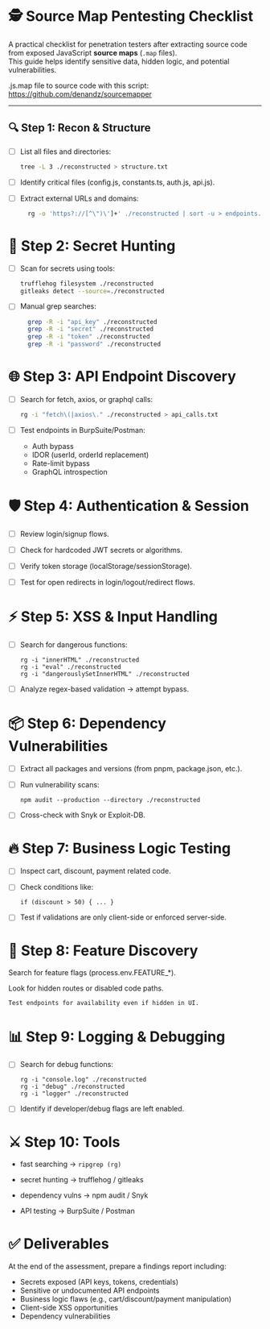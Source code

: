 # 🕵️ Source Map Pentesting Checklist

A practical checklist for penetration testers after extracting source code from exposed JavaScript **source maps** (`.map` files).  
This guide helps identify sensitive data, hidden logic, and potential vulnerabilities.

.js.map file to source code with this script: https://github.com/denandz/sourcemapper


---

## 🔍 Step 1: Recon & Structure
- [ ] List all files and directories:
  ```bash
  tree -L 3 ./reconstructed > structure.txt

- [ ] Identify critical files (config.js, constants.ts, auth.js, api.js).

- [ ] Extract external URLs and domains:
  ```bash
    rg -o 'https?://[^\")\']+' ./reconstructed | sort -u > endpoints.txt

# 🔑 Step 2: Secret Hunting

- [ ] Scan for secrets using tools:

  ```bash
  trufflehog filesystem ./reconstructed
  gitleaks detect --source=./reconstructed

- [ ] Manual grep searches:
  ```bash
    grep -R -i "api_key" ./reconstructed
    grep -R -i "secret" ./reconstructed
    grep -R -i "token" ./reconstructed
    grep -R -i "password" ./reconstructed

# 🌐 Step 3: API Endpoint Discovery

- [ ] Search for fetch, axios, or graphql calls:
  ```bash
  rg -i "fetch\(|axios\." ./reconstructed > api_calls.txt

- [ ] Test endpoints in BurpSuite/Postman:

  * Auth bypass
  * IDOR (userId, orderId replacement)
  * Rate-limit bypass
  * GraphQL introspection

# 🛡 Step 4: Authentication & Session

- [ ] Review login/signup flows.

- [ ] Check for hardcoded JWT secrets or algorithms.

- [ ] Verify token storage (localStorage/sessionStorage).

- [ ] Test for open redirects in login/logout/redirect flows.

# ⚡ Step 5: XSS & Input Handling

- [ ] Search for dangerous functions:

      rg -i "innerHTML" ./reconstructed
      rg -i "eval" ./reconstructed
      rg -i "dangerouslySetInnerHTML" ./reconstructed

- [ ] Analyze regex-based validation → attempt bypass.

# 📦 Step 6: Dependency Vulnerabilities

- [ ] Extract all packages and versions (from pnpm, package.json, etc.).

- [ ] Run vulnerability scans:

      npm audit --production --directory ./reconstructed

- [ ] Cross-check with Snyk or Exploit-DB.

# 🔥 Step 7: Business Logic Testing

- [ ] Inspect cart, discount, payment related code.

- [ ] Check conditions like:

      if (discount > 50) { ... }

- [ ] Test if validations are only client-side or enforced server-side.

# 🧪 Step 8: Feature Discovery

Search for feature flags (process.env.FEATURE_*).

Look for hidden routes or disabled code paths.

    Test endpoints for availability even if hidden in UI.

# 📊 Step 9: Logging & Debugging

- [ ] Search for debug functions:

      rg -i "console.log" ./reconstructed
      rg -i "debug" ./reconstructed
      rg -i "logger" ./reconstructed

- [ ] Identify if developer/debug flags are left enabled.

# ⚔️ Step 10: Tools


* fast searching  →   `ripgrep (rg)`

* secret hunting  →   trufflehog / gitleaks

* dependency vulns  →  npm audit / Snyk

* API testing   →  BurpSuite / Postman

# ✅ Deliverables

At the end of the assessment, prepare a findings report including:

* Secrets exposed (API keys, tokens, credentials)
* Sensitive or undocumented API endpoints
* Business logic flaws (e.g., cart/discount/payment manipulation)
* Client-side XSS opportunities
* Dependency vulnerabilities
